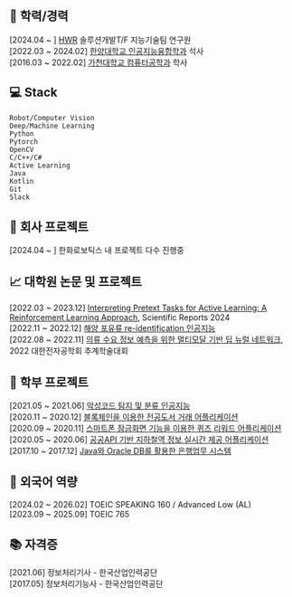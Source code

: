 <!--
### Hi there 👋
-->


## 🌱 학력/경력
[2024.04 ~ ] [HWR](https://www.hanwharobotics.com/) 솔루션개발T/F 지능기술팀 연구원 <br/>
[2022.03 ~ 2024.02] [한양대학교 인공지능융합학과](http://aia.hanyang.ac.kr/) 석사 <br/>
[2016.03 ~ 2022.02] [가천대학교 컴퓨터공학과](https://www.gachon.ac.kr/cs) 학사

## 💻 Stack

```
Robot/Computer Vision
Deep/Machine Learning
Python
Pytorch
OpenCV
C/C++/C#
Active Learning
Java
Kotlin
Git
Slack
```

## 👯 회사 프로젝트
[2024.04 ~ ] 한화로보틱스 내 프로젝트 다수 진행중  <br/>

## 📈 대학원 논문 및 프로젝트
[2022.03 ~ 2023.12] [Interpreting Pretext Tasks for Active Learning: A Reinforcement Learning Approach](https://github.com/DongJooKim1541/kim2024interpreting), Scientific Reports 2024 <br/>
[2022.11 ~ 2022.12] [해양 포유류 re-identification 인공지능](https://github.com/DongJooKim1541/happy_whale_and_dolphin_reid) <br/>
[2022.08 ~ 2022.11] [의류 수요 정보 예측을 위한 멀티모달 기반 딥 뉴럴 네트워크](https://github.com/DongJooKim1541/kim2022multi), 2022 대한전자공학회 추계학술대회 <br/>

## 🤔 학부 프로젝트 
[2021.05 ~ 2021.06] [악성코드 탐지 및 분류 인공지능](https://github.com/leejiyoon7/Malware-detection-and-classification) <br/>
[2020.11 ~ 2020.12] [블록체인을 이용한 전공도서 거래 어플리케이션](https://github.com/leejiyoon7/GBB_Cotton) <br/>
[2020.09 ~ 2020.11] [스마트폰 잠금화면 기능을 이용한 퀴즈 리워드 어플리케이션](https://github.com/DongJooKim1541/AndroidProjects_Graduation_project) <br/>
[2020.05 ~ 2020.06] [공공API 기반 지하철역 정보 실시간 제공 어플리케이션](https://github.com/DongJooKim1541/AndroidProjects_realtimeSubway) <br/>
[2017.10 ~ 2017.12] [Java와 Oracle DB를 활용한 은행업무 시스템](https://github.com/DongJooKim1541/Java_project/tree/master)

## 💬 외국어 역량
[2024.02 ~ 2026.02] TOEIC SPEAKING 160 / Advanced Low (AL) <br/>
[2023.09 ~ 2025.09] TOEIC 765 

## 📚 자격증
[2021.06] 정보처리기사 - 한국산업인력공단 <br/>
[2017.05] 정보처리기능사 - 한국산업인력공단 

<!--
**DongJooKim1541/DongJooKim1541** is a ✨ _special_ ✨ repository because its `README.md` (this file) appears on your GitHub profile.

Here are some ideas to get you started:

- 🔭 I’m currently working on ...
- 🌱 I’m currently learning ...
- 👯 I’m looking to collaborate on ...
- 🤔 I’m looking for help with ...
- 💬 Ask me about ...
- 📫 How to reach me: ...
- 😄 Pronouns: ...
- ⚡ Fun fact: ...
-->

